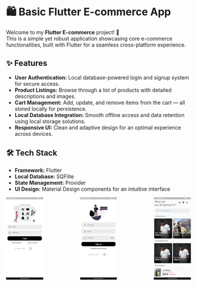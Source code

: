 # 🛍️ Basic Flutter E-commerce App

Welcome to my **Flutter E-commerce** project! 🚀  
This is a simple yet robust application showcasing core e-commerce functionalities, built with Flutter for a seamless cross-platform experience.  

## ✨ Features

- **User Authentication:** Local database-powered login and signup system for secure access.  
- **Product Listings:** Browse through a list of products with detailed descriptions and images.  
- **Cart Management:** Add, update, and remove items from the cart — all stored locally for persistence.  
- **Local Database Integration:** Smooth offline access and data retention using local storage solutions.  
- **Responsive UI:** Clean and adaptive design for an optimal experience across devices.

## 🛠️ Tech Stack
- **Framework:** Flutter
- **Local Database:** SQFlite
- **State Management:** Provider
- **UI Design:** Material Design components for an intuitive interface

<div style="display: flex; justify-content: space-between;">
  <img src="/App%20Images/Login.png" alt="Login" title="Login" style="width: 20%;" />
  <img src="/App%20Images/Signup.png" alt="Signup" title="Signup" style="width: 20%;" />
  <img src="/App%20Images/Home.png" alt="Home" title="Home" style="width: 20%;" />
</div>
